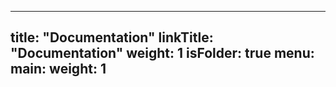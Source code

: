 
---
title: "Documentation"
linkTitle: "Documentation"
weight: 1
isFolder: true
menu:
  main:
    weight: 1
---




